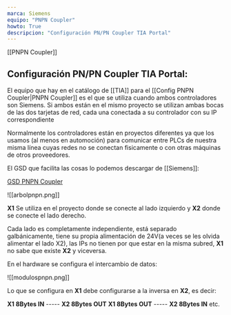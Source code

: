 ```yaml
---
marca: Siemens
equipo: "PNPN Coupler"
howto: True
descripcion: "Configuración PN/PN Coupler TIA Portal"
---
```


[[PNPN Coupler]]

## Configuración PN/PN Coupler TIA Portal:

El equipo que hay en el catálogo de [[TIA]] para el [[Config PNPN Coupler|PNPN Coupler]] es el que se utiliza cuando ambos controladores son Siemens.
Si ambos están en el mismo proyecto se utilizan ambas bocas de las dos tarjetas de red, cada una conectada a su controlador con su IP correspondiente

Normalmente los controladores están en proyectos diferentes ya que los usamos (al menos en automoción) para comunicar entre PLCs de nuestra misma línea cuyas redes no se conectan fisicamente o con otras máquinas de otros proveedores.

El GSD que facilita las cosas lo podemos descargar de [[Siemens]]:

[GSD PNPN Coupler](https://support.industry.siemens.com/cs/document/23742537/profinet-gsd-files-gateway?dti=0&lc=en-WW)

![[arbolpnpn.png]]

**X1** Se utiliza en el proyecto donde se conecte al lado izquierdo y **X2** donde se conecte el lado derecho.

Cada lado es completamente independiente, está separado galbánicamente, tiene su propia alimentación de 24V(a veces se les olvida alimentar el lado X2), las IPs no tienen por que estar en la misma subred, **X1** no sabe que existe **X2** y viceversa.

En el hardware se configura el intercambio de datos:

![[modulospnpn.png]]

Lo que se configura en **X1** debe configurarse a la inversa en **X2**, es decir:

**X1 8Bytes IN** ----- **X2 8Bytes OUT**
**X1 8Bytes OUT** ----- **X2 8Bytes IN**
etc.

